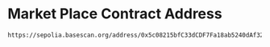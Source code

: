 # Market Place Contract Address

```shell
https://sepolia.basescan.org/address/0x5c08215bfC33dCDF7Fa18ab5240dAf32AAcdBA2A
```
